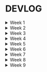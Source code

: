 # DEVLOG

<details>

<summary>Week 1</summary>

    Setup project with cmake

    Added libraries for basic work with openGL: GLFW and GLEW
    
    Added Lodepng library for loading textures
    
    Added 3D Vector and Matrix structs with desired functionality

    Added basic support for loading, compiling and using shaders
</details>

<details>

<summary>Week 2</summary>

    Updated project structure - engine as lib, added separate Game project.

    Added simple renderer - now supporting VBO, IBO and array objects. Also supports custom shader data layout.

    Added entity component system supporting basic components - tranform, name ...

    Added scriptable components - possible to add behaviour to entity as component.
</details>

<details>

<summary>Week 3</summary>

    Added rendering system - automatically render all entities with mesh and shader components.

    Added some math classes - quaternion, mat4, vec4.

    Added camera.

    Added uniform buffer support.

    Added keyboard input support.
</details>


<details>

<summary>Week 4</summary>

    Added material class - storing shader and uniform variables.

    Added generation of ark and circle mesh with parameters.

    Added behaviour of player arch (moving around the platform)

    Added conversions between cartesian and polar/cylindrical coords.

    Added bounding box component and its visualization (so far only manual setting)

![week4_gif](/Images/Week4_all.gif)
![week4_wireframe](/Images/Week4_wireframe.png)

</details>
    

<details>

<summary>Week 5</summary>

    Nothing commited - Easter holiday.

</details>

<details>

<summary>Week 6</summary>

    Added generation of sphere mesh.

    Slightly reworked systems and component gathering - now using templated view to iterate over entities with selected components.
    
    Physics WIP 
    - added colliders (sphere, box and arc)
    - naive broad phase checking all entities with collider for AABB overlap
    - narrow phase: resolving basic colision between sphere and arc
    - implemented propagating collision information to the entity (possible to react to collision- e.g. bounce, destroying brick etc.)
    - added velocity component and its simulation
  
![week6](/Images/Week6.gif)

</details>

<details>

<summary>Week 7</summary>

    Added center bricks - working destroying by ball with gravity and stacking.

    Paddle movement included in calculation of ball bounce.

    Added sphere-sphere collision.
  
![week6](/Images/Week7.gif)

</details>

<details>

<summary>Week 8</summary>

    Nothing commited

</details>

<details>

<summary>Week 9</summary>

    Added lights
    
    Added normals to generated meshes

</details>
